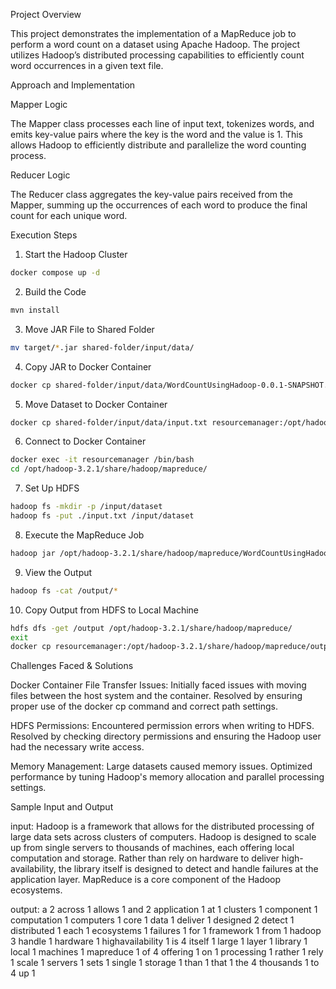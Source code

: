 Project Overview

This project demonstrates the implementation of a MapReduce job to perform a word count on a dataset using Apache Hadoop. The project utilizes Hadoop’s distributed processing capabilities to efficiently count word occurrences in a given text file.

Approach and Implementation

Mapper Logic

The Mapper class processes each line of input text, tokenizes words, and emits key-value pairs where the key is the word and the value is 1. This allows Hadoop to efficiently distribute and parallelize the word counting process.

Reducer Logic

The Reducer class aggregates the key-value pairs received from the Mapper, summing up the occurrences of each word to produce the final count for each unique word.

Execution Steps

1. Start the Hadoop Cluster
```bash
docker compose up -d
```
2. Build the Code
```bash
mvn install
```
3. Move JAR File to Shared Folder
```bash
mv target/*.jar shared-folder/input/data/
```
4. Copy JAR to Docker Container
```bash
docker cp shared-folder/input/data/WordCountUsingHadoop-0.0.1-SNAPSHOT.jar resourcemanager:/opt/hadoop-3.2.1/share/hadoop/mapreduce/
```
5. Move Dataset to Docker Container
```bash
docker cp shared-folder/input/data/input.txt resourcemanager:/opt/hadoop-3.2.1/share/hadoop/mapreduce/
```
6. Connect to Docker Container
```bash
docker exec -it resourcemanager /bin/bash
cd /opt/hadoop-3.2.1/share/hadoop/mapreduce/
```
7. Set Up HDFS
```bash
hadoop fs -mkdir -p /input/dataset
hadoop fs -put ./input.txt /input/dataset
```
8. Execute the MapReduce Job
```bash
hadoop jar /opt/hadoop-3.2.1/share/hadoop/mapreduce/WordCountUsingHadoop-0.0.1-SNAPSHOT.jar com.example.controller.Controller /input/dataset/input.txt /output
```
9. View the Output
```bash
hadoop fs -cat /output/*
```
10. Copy Output from HDFS to Local Machine
```bash
hdfs dfs -get /output /opt/hadoop-3.2.1/share/hadoop/mapreduce/
exit
docker cp resourcemanager:/opt/hadoop-3.2.1/share/hadoop/mapreduce/output/ shared-folder/output/
```
Challenges Faced & Solutions

Docker Container File Transfer Issues: Initially faced issues with moving files between the host system and the container. Resolved by ensuring proper use of the docker cp command and correct path settings.

HDFS Permissions: Encountered permission errors when writing to HDFS. Resolved by checking directory permissions and ensuring the Hadoop user had the necessary write access.

Memory Management: Large datasets caused memory issues. Optimized performance by tuning Hadoop's memory allocation and parallel processing settings.

Sample Input and Output

input: 
Hadoop is a framework that allows for the distributed processing of large data sets across clusters of computers.
Hadoop is designed to scale up from single servers to thousands of machines, each offering local computation and storage.
Rather than rely on hardware to deliver high-availability, the library itself is designed to detect and handle failures at the application layer.
MapReduce is a core component of the Hadoop ecosystems.

output:
a       2
across  1
allows  1
and     2
application     1
at      1
clusters        1
component       1
computation     1
computers       1
core    1
data    1
deliver 1
designed        2
detect  1
distributed     1
each    1
ecosystems      1
failures        1
for     1
framework       1
from    1
hadoop  3
handle  1
hardware        1
highavailability        1
is      4
itself  1
large   1
layer   1
library 1
local   1
machines        1
mapreduce       1
of      4
offering        1
on      1
processing      1
rather  1
rely    1
scale   1
servers 1
sets    1
single  1
storage 1
than    1
that    1
the     4
thousands       1
to      4
up      1